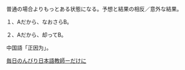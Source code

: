 
普通の場合よりもっとある状態になる。予想と結果の相反／意外な結果。

１、Aだから、なおさらB。

２、Aだから、却ってB。

中国語「正因为」。

[毎日のんびり日本語教師ーだけに](https://nihongonosensei.net/?p=7907)
